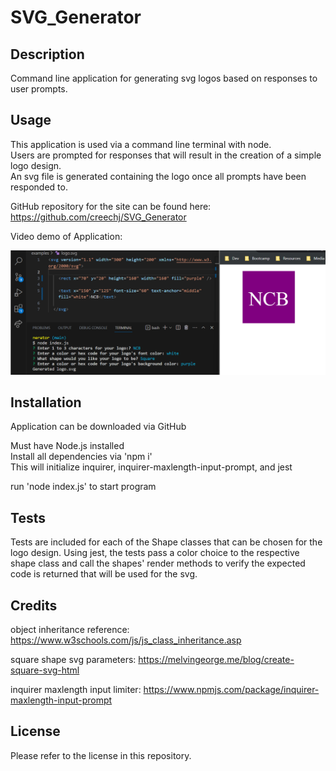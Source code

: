 # SVG_Generator

## Description

Command line application for generating svg logos based on responses to user prompts.

## Usage

This application is used via a command line terminal with node.  
Users are prompted for responses that will result in the creation of a simple logo design.  
An svg file is generated containing the logo once all prompts have been responded to.

GitHub repository for the site can be found here: https://github.com/creechj/SVG_Generator

Video demo of Application:
 


![Screenshot of Application](/assets/SVG_Generator_Screenshot.png)

## Installation

Application can be downloaded via GitHub

Must have Node.js installed  
Install all dependencies via 'npm i'  
This will initialize inquirer, inquirer-maxlength-input-prompt, and jest

run 'node index.js' to start program

## Tests

Tests are included for each of the Shape classes that can be chosen for the logo design.
Using jest, the tests pass a color choice to the respective shape class and call the shapes' render methods to verify the expected code is returned that will be used for the svg.

## Credits
 
 object inheritance reference:
 https://www.w3schools.com/js/js_class_inheritance.asp

 square shape svg parameters:
 https://melvingeorge.me/blog/create-square-svg-html

 inquirer maxlength input limiter:
 https://www.npmjs.com/package/inquirer-maxlength-input-prompt


## License

Please refer to the license in this repository.